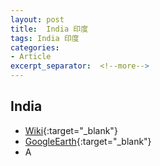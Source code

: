 ```yaml
---
layout: post
title:  India 印度
tags: India 印度 
categories:
- Article
excerpt_separator:  <!--more-->
---
```

## India 
- [Wiki](https://zh.wikipedia.org/w/index.php?search=India "Wiki"){:target="_blank"} 
- [GoogleEarth](https://earth.google.com/web/search/India "GoogleEarth"){:target="_blank"} 
- A 

